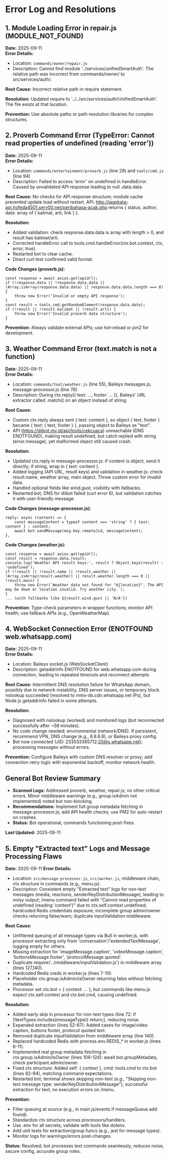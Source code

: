 # Error Log and Resolutions

## 1. Module Loading Error in repair.js (MODULE_NOT_FOUND)

**Date:** 2025-09-11  
**Error Details:**  
- Location: `commands/owner/repair.js`  
- Description: Cannot find module '../services/unifiedSmartAuth'. The relative path was incorrect from commands/owner/ to src/services/auth/.  

**Root Cause:** Incorrect relative path in require statement.  

**Resolution:** Updated require to '../../src/services/auth/UnifiedSmartAuth'. The file exists at that location.  

**Prevention:** Use absolute paths or path resolution libraries for complex structures.  

## 2. Proverb Command Error (TypeError: Cannot read properties of undefined (reading 'error'))

**Date:** 2025-09-11  
**Error Details:**  
- Location: `commands/entertainment/proverb.js` (line 29) and `tools/cmd.js` (line 94)  
- Description: Failed to access 'error' on undefined in handleError. Caused by unvalidated API response leading to null .data.data.  

**Root Cause:** No checks for API response structure; module cache prevented update load without restart. API: http://jagokata-api.hofeda4501.serv00.net/peribahasa-acak.php returns { status, author, data: array of { kalimat, arti, link } }.  

**Resolution:**  
- Added validation: check response.data.data is array with length > 0, and result has kalimat/arti.  
- Corrected handleError call to tools.cmd.handleError(ctx.bot.context, ctx, error, true).  
- Restarted bot to clear cache.  
- Direct curl test confirmed valid format.  

**Code Changes (proverb.js):**  
```
const response = await axios.get(apiUrl);
if (!response.data || !response.data.data || !Array.isArray(response.data.data) || response.data.data.length === 0) {
    throw new Error('Invalid or empty API response');
}
const result = tools.cmd.getRandomElement(response.data.data);
if (!result || !result.kalimat || !result.arti) {
    throw new Error('Invalid proverb data structure');
}
```

**Prevention:** Always validate external APIs; use hot-reload or pm2 for development.  

## 3. Weather Command Error (text.match is not a function)

**Date:** 2025-09-11  
**Error Details:**  
- Location: `commands/tool/weather.js` (line 55), Baileys messages.js, message-processor.js (line 76)  
- Description: During ctx.reply({ text: ..., footer: ... }), Baileys' URL extractor called .match() on an object instead of string.  

**Root Cause:**  
- Custom ctx.reply always sent { text: content }, so object { text, footer } became { text: { text, footer } }, passing object to Baileys as "text".  
- API (https://diibot.my.id/api/tools/cekcuaca) unreachable (DNS ENOTFOUND), making result undefined, but catch replied with string (error.message), yet malformed object still caused crash.  

**Resolution:**  
- Updated ctx.reply in message-processor.js: if content is object, send it directly; if string, wrap in { text: content }.  
- Added logging (API URL, result keys) and validation in weather.js: check result.name, weather array, main object. Throw custom error for invalid data.  
- Handled optional fields like wind.gust, visibility with fallbacks.  
- Restarted bot; DNS for diibot failed (curl error 6), but validation catches it with user-friendly message.  

**Code Changes (message-processor.js):**  
```
reply: async (content) => {
    const messageContent = typeof content === 'string' ? { text: content } : content;
    await bot.sendMessage(msg.key.remoteJid, messageContent);
},
```

**Code Changes (weather.js):**  
```
const response = await axios.get(apiUrl);
const result = response.data.result;
console.log('Weather API result keys:', result ? Object.keys(result) : 'undefined');
if (!result || !result.name || !result.weather || !Array.isArray(result.weather) || result.weather.length === 0 || !result.main) {
    throw new Error(`Weather data not found for "${location}". The API may be down or location invalid. Try another city.`);
}
... (with fallbacks like ${result.wind.gust || 'N/A'})
```

**Prevention:** Type-check parameters in wrapper functions; monitor API health; use fallback APIs (e.g., OpenWeatherMap).  

## 4. WebSocket Connection Error (ENOTFOUND web.whatsapp.com)

**Date:** 2025-09-11  
**Error Details:**  
- Location: Baileys socket.js (WebSocketClient)  
- Description: getaddrinfo ENOTFOUND for web.whatsapp.com during connection, leading to repeated timeouts and reconnect attempts.  

**Root Cause:** Intermittent DNS resolution failure for WhatsApp domain, possibly due to network instability, DNS server issues, or temporary block. nslookup succeeded (resolved to mmx-ds.cdn.whatsapp.net IPs), but Node.js getaddrinfo failed in some attempts.  

**Resolution:**  
- Diagnosed with nslookup (worked) and monitored logs (bot reconnected successfully after ~58 minutes).  
- No code change needed; environmental (network/DNS). If persistent, recommend VPN, DNS change (e.g., 8.8.8.8), or Baileys proxy config.  
- Bot now connected (JID: 233533365712:20@s.whatsapp.net); processing messages without errors.  

**Prevention:** Configure Baileys with custom DNS resolver or proxy; add connection retry logic with exponential backoff; monitor network health.  

## General Bot Review Summary
- **Scanned Logs:** Addressed proverb, weather, repair.js; no other critical errors. Minor middleware warnings (e.g., group.isAdmin not implemented) noted but non-blocking.  
- **Recommendations:** Implement full group metadata fetching in message-processor.js; add API health checks; use PM2 for auto-restart on crashes.  
- **Status:** Bot operational, commands functioning post-fixes.  

**Last Updated:** 2025-09-11

## 5. Empty "Extracted text" Logs and Message Processing Flaws

**Date:** 2025-09-11
**Error Details:**
- Location: `src/message-processor.js`, `src/worker.js`, middleware chain, ctx structure in commands (e.g., menu.js).
- Description: Consistent empty "Extracted text" logs for non-text messages (media, reactions, senderKeyDistributionMessage), leading to noisy output; /menu command failed with "Cannot read properties of undefined (reading 'context')" due to ctx.self.context undefined; hardcoded Redis credentials exposure; incomplete group admin/owner checks returning false/warn; duplicate inputValidation middleware.

**Root Cause:**
- Unfiltered queuing of all message types via Bull in worker.js, with processor extracting only from 'conversation'/'extendedTextMessage', logging empty for others.
- Missing extraction for 'imageMessage.caption', 'videoMessage.caption', 'buttonsMessage.footer', 'protocolMessage.quoted'.
- Duplicate require('../middleware/inputValidation.js') in middleware array (lines 127,140).
- Hardcoded Redis creds in worker.js (lines 7-10).
- Placeholder ctx.group.isAdmin/isOwner returning false without fetching metadata.
- Processor set ctx.bot = { context: ... }, but commands like menu.js expect ctx.self.context and ctx.bot.cmd, causing undefined.

**Resolution:**
- Added early skip in processor for non-text types (line 72: if (!textTypes.includes(messageType)) return;), reducing noise.
- Expanded extraction (lines 52-67): Added cases for image/video caption, buttons footer, protocol quoted text.
- Removed duplicate inputValidation from middleware array (line 140).
- Replaced hardcoded Redis with process.env.REDIS_* in worker.js (lines 6-11).
- Implemented real group metadata fetching in ctx.group.isAdmin/isOwner (lines 106-124): await bot.groupMetadata, check participant.admin/owner.
- Fixed ctx structure: Added self: { context }, cmd: tools.cmd to ctx.bot (lines 82-94), matching command expectations.
- Restarted bot; terminal shows skipping non-text (e.g., "Skipping non-text message type: senderKeyDistributionMessage"), successful extraction for text, no execution errors on /menu.

**Prevention:**
- Filter queuing at source (e.g., in main.js/events if messageQueue.add found).
- Standardize ctx structure across processors/handlers.
- Use .env for all secrets; validate with tools like dotenv.
- Add unit tests for extraction/group funcs (e.g., jest for message types).
- Monitor logs for warnings/errors post-changes.

**Status:** Resolved; bot processes text commands seamlessly, reduces noise, secure config, accurate group roles.